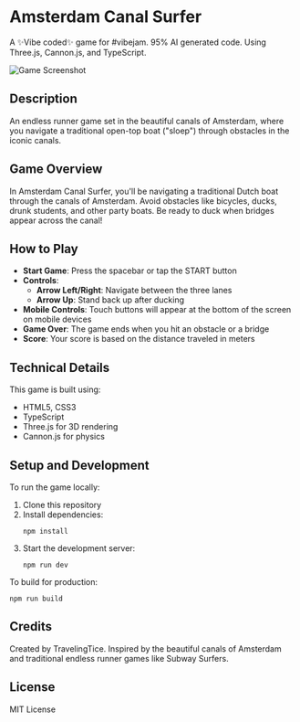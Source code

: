 # Amsterdam Canal Surfer

A ✨Vibe coded✨ game for #vibejam. 95% AI generated code. Using Three.js, Cannon.js, and TypeScript.

![Game Screenshot](https://github.com/TravelingTice/amsterdam_surf/blob/main/screenshot.png?raw=true)

## Description

An endless runner game set in the beautiful canals of Amsterdam, where you navigate a traditional open-top boat ("sloep") through obstacles in the iconic canals.

## Game Overview

In Amsterdam Canal Surfer, you'll be navigating a traditional Dutch boat through the canals of Amsterdam. Avoid obstacles like bicycles, ducks, drunk students, and other party boats. Be ready to duck when bridges appear across the canal!

## How to Play

- **Start Game**: Press the spacebar or tap the START button
- **Controls**:
  - **Arrow Left/Right**: Navigate between the three lanes
  - **Arrow Up**: Stand back up after ducking
- **Mobile Controls**: Touch buttons will appear at the bottom of the screen on mobile devices
- **Game Over**: The game ends when you hit an obstacle or a bridge
- **Score**: Your score is based on the distance traveled in meters

## Technical Details

This game is built using:

- HTML5, CSS3
- TypeScript
- Three.js for 3D rendering
- Cannon.js for physics

## Setup and Development

To run the game locally:

1. Clone this repository
2. Install dependencies:
   ```
   npm install
   ```
3. Start the development server:
   ```
   npm run dev
   ```

To build for production:

```
npm run build
```

## Credits

Created by TravelingTice. Inspired by the beautiful canals of Amsterdam and traditional endless runner games like Subway Surfers.

## License

MIT License
